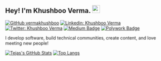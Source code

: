 ## Hey! I'm Khushboo Verma. <img src="https://media.giphy.com/media/hvRJCLFzcasrR4ia7z/giphy.gif" width="25px">

[![GitHub vermakhushboo](https://img.shields.io/github/followers/tejas-parjane?label=follow&style=social)](https://github.com/tejas-parjane)
[![Linkedin: Khushboo Verma](https://img.shields.io/badge/-tejas%20parjane-blue?style=flat-square&logo=Linkedin&logoColor=white&link=https://www.linkedin.com/in/tejas-parjane/)](https://www.linkedin.com/in/tejas-parjane/)
[![Twitter: Khushboo Verma](https://img.shields.io/twitter/follow/tejas_parjane?style=social)](https://twitter.com/tejas_parjane)
[![Medium Badge](https://img.shields.io/badge/-@tejas%20parjane-black?style=flat-square&labelColor=000000&logo=Medium&link=https://medium.com/@khushboo-verma)](https://medium.com/@tejas-parjane)
[![Polywork Badge](https://img.shields.io/badge/-tejasparjane-orange?style=flat-square&logo=polywork&logoColor=black&link=http://polywork.com/khushbooverma)](http://polywork.com/tejasparjane)
  
I develop software, build technical communities, create content, and love meeting new people!


[![Tejas's GitHub Stats](https://github-readme-stats.vercel.app/api?username=tejas-parjane&hide=issues&count_private=true&show_icons=true&theme=calm)](https://github.com/tejas-parjane/github-readme-stats)
[![Top Langs](https://github-readme-stats.vercel.app/api/top-langs/?username=tejas-parjane&layout=compact&theme=calm)](https://github.com/tejas-parjane/github-readme-stats)




<!--
